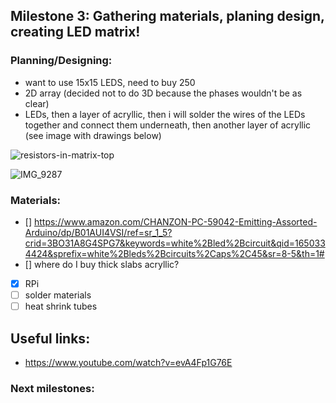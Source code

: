 ## Milestone 3: Gathering materials, planing design, creating LED matrix!

### Planning/Designing:
- want to use 15x15 LEDS, need to buy 250
- 2D array (decided not to do 3D because the phases wouldn't be as clear)
- LEDs, then a layer of acryllic, then i will solder the wires of the LEDs together and connect them underneath, then another layer of acryllic (see image with drawings below)

![resistors-in-matrix-top](https://user-images.githubusercontent.com/70282901/164120483-16023b91-b483-46fc-85f7-a92df4d2e831.jpg)

![IMG_9287](https://user-images.githubusercontent.com/70282901/164121731-38b083c8-1a06-4155-8121-d6c7f04f12a8.jpg)


### Materials:
- [] https://www.amazon.com/CHANZON-PC-59042-Emitting-Assorted-Arduino/dp/B01AUI4VSI/ref=sr_1_5?crid=3BO31A8G4SPG7&keywords=white%2Bled%2Bcircuit&qid=1650334424&sprefix=white%2Bleds%2Bcircuits%2Caps%2C45&sr=8-5&th=1#
- [] where do I buy thick slabs acryllic?
- [x] RPi
- [ ] solder materials
- [ ] heat shrink tubes

## Useful links:
- https://www.youtube.com/watch?v=evA4Fp1G76E

### Next milestones:
